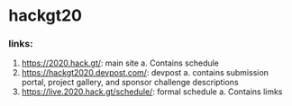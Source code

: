 # hackgt20

### links:
1. https://2020.hack.gt/: main site 
  a. Contains schedule
2. https://hackgt2020.devpost.com/: devpost
  a. contains submission portal, project gallery, and sponsor challenge descriptions
3. https://live.2020.hack.gt/schedule/: formal schedule
  a. Contains limks
